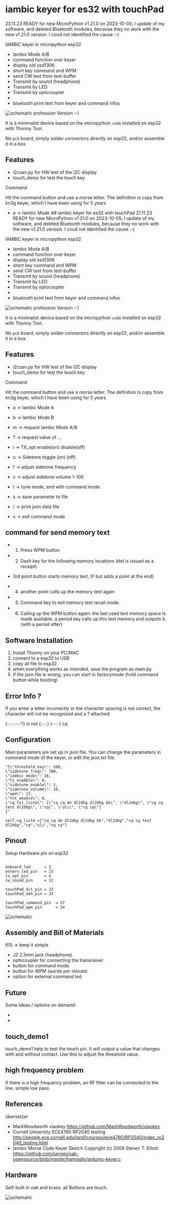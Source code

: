 # iambic keyer for es32 with touchPad
23.11.23 
READY for new MicroPython v1.21.0 on 2023-10-05; 
I update of my software, and deleted Bluetooth modules, because they no work with the new v1.21.0 version. I coud not identified the cause :-(


IAMBIC keyer in micropython esp32
* Iambic Mode A/B
* command function over keyer 
* display old ssd1306
* short key command and WPM 
* send CW text from text-buffer 
* Transmit by sound (headphone)
* Transmit by LED
* Transmit by optocoupler
*
* bluetooth print text from keyer and command infos

 

![schematic](./keyer3.jpg)
profession Version :-)


It is a minimalist device based on the micropython `code`  installed on esp32 with Thonny Tool.

No `pcb` board, simply solder connectors directly on esp32, and/or assemble it in a box

## Features
* i2csan.py  for HW test of the I2C display 
* touch_demo for test the touch key
 
Command

Hit the command button and use a morse letter. The definition is copy from kn3g keyer, which I have been using for 5 years 

* a -> Iambic Mode A# iambic keyer for es32 with touchPad
21.11.23 
READY for new MicroPython v1.21.0 on 2023-10-05; 
I update of my software, and deleted Bluetooth modules, because they no work with the new v1.21.0 version. I coud not identified the cause :-(


IAMBIC keyer in micropython esp32
* Iambic Mode A/B
* command function over keyer 
* display old ssd1306
* short key command and WPM 
* send CW text from text-buffer 
* Transmit by sound (headphone)
* Transmit by LED
* Transmit by optocoupler
*
* bluetooth print text from keyer and command infos

 

![schematic](./keyer3.jpg)
profession Version :-)


It is a minimalist device based on the micropython `code`  installed on esp32 with Thonny Tool.

No `pcb` board, simply solder connectors directly on esp32, and/or assemble it in a box

## Features
* i2csan.py  for HW test of the I2C display 
* touch_demo for test the touch key
 
Command

Hit the command button and use a morse letter. The definition is copy from kn3g keyer, which I have been using for 5 years 

* a -> Iambic Mode A
* b -> Iambic Mode B
* m -> request Iambic Mode A/B

* ? -> request value of ...

* i -> TX_opt enable(on) disable(off)
 
* o -> Sidetone toggle (on) (off)

* f -> adjust sidetone frequency
* v -> adjust sidetone volume 1-100
 

* t -> tune mode, end with command mode
* s -> save parameter to  file


* / -> print json data file 

* x -> exit command mode

## command for send memory text 

* 1. Press WPM button

* 2. Dash key for the following memory locations (dot is issued as a receipt)

* 3rd point button starts memory text, (!! but adds a point at the end)

* 4. another point calls up the memory text again

* 5. Command key to exit memory text recall mode.

* 6. Calling up the WPM button again: the last used text memory space is made available, a period key calls up this text memory and outputs it. (with a period after)


## Software Installation

1. Install Thonny on your PC/MAC 
2. connect to a esp32 to USB
3. copy all file to esp32
4. when everything works as intended, save the program as main.py
5. if the  json file is wrong, you can start in factorymode (hold command button while booting)

## Error Info ?

If you enter a letter incorrectly or the character spacing is not correct, the character will not be recognized and a ? attached

(-.-.--.-?) is not  (-.-.) (--.-) cq

## Configuration
Main parameters are set up in json file.
You can change the parameters in command mode of the keyer, or edit the json.txt file.  

```
"{\"threshold_key\": 200, 
\"sidetone_freq\": 700, 
\"iambic_mode\": 16, 
\"tx_enamble\": 0, 
\"sidetone_enable\": 1, 
\"sidetone_volume\": 10, 
\"wpm\": 17, 
\"txt_emable\": 0, 
\"cq_txt_liste\": [\"cq cq de dl2dbg dl2dbg bk\", \"dl2dbg\", \"cq cq test dl2dbg\", \"cq\", \"uli\", \"cq cq\"]
}"
```

```
self.cq_liste =["cq cq de dl2dbg dl2dbg bk","dl2dbg","cq cq test dl2dbg","cq","uli","cq cq"]
```

## Pinout

Setup Hardware pin on esp32
```
 
onboard_led      = 2 
extern_led_pin   = 23 
tx_opt_pin       = 4 
cw_sound_pin     = 12

touchPad_dit_pin = 32
touchPad_dah_pin = 33

touchPad_command_pin  = 27
touchPad_wpm_pin      = 14
```
![schematic](./optocopler.jpg)

## Assembly and Bill of Materials


KIS -> keep it simple

* J2 2.5mm  jack (headphone)
* optocoupler for connecting the transceiver
* button for command mode
* button for WPM (words per minute) 
* option for external command led

## Future

Some Ideas / options on demand:

*  
*  

## touch_demo1

touch_demo1 help to test the touch pin.
It will output a value that changes with and without contact. 
Use this to adjust the threshold value.

## high frequency problem
If there is a high frequency problem, an RF filter can be connected to the line. simple low pass.



## References
übersetzer
* MarkWoodworth xiaokey https://github.com/MarkWoodworth/xiaokey
* Cornell University ECE4760 RP2040 testing http://people.ece.cornell.edu/land/courses/ece4760/RP2040/index_rp2040_testing.html 
* Iambic Morse Code Keyer Sketch Copyright (c) 2009 Steven T. Elliott https://github.com/sergev/vak-opensource/blob/master/hamradio/arduino-keyer.c

## Hardware

Self-built in oak and brass.
all Buttons are touch.

![schematic](./keyer1.jpg)

